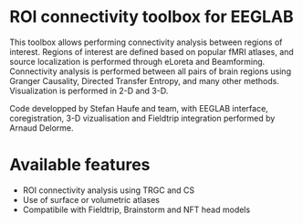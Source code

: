 # ROI connectivity toolbox for EEGLAB

This toolbox allows performing connectivity analysis between regions of interest. Regions of interest are defined based on popular fMRI atlases, and source localization is performed through eLoreta and Beamforming. Connectivity analysis is performed between all pairs of brain regions using Granger Causality, Directed Transfer Entropy, and many other methods. Visualization is performed in 2-D and 3-D.

Code developped by Stefan Haufe and team, with EEGLAB interface, coregistration, 3-D vizualisation and Fieldtrip integration performed by Arnaud Delorme.

# Available features

- ROI connectivity analysis using TRGC and CS
- Use of surface or volumetric atlases
- Compatibile with Fieldtrip, Brainstorm and NFT head models


